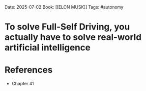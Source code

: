 Date: 2025-07-02
Book: [[ELON MUSK]]
Tags: #autonomy
# To solve Full-Self Driving, you actually have to solve real-world artificial intelligence



# References
- Chapter 41